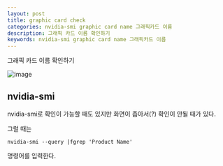 ```yaml
---
layout: post
title: graphic card check
categories: nvidia-smi graphic card name 그래픽카드 이름
description: 그래픽 카드 이름 확인하기
keywords: nvidia-smi graphic card name 그래픽카드 이름
---
```


그래픽 카드 이름 확인하기

![image](https://github.com/user-attachments/assets/2992c0c7-9a97-41f3-93cb-2c2d9894ef79)

## nvidia-smi

nvidia-smi로 확인이 가능할 때도 있지만
화면이 좁아서(?) 확인이 안될 때가 있다.

그럴 때는

~~~
nvidia-smi --query |fgrep 'Product Name'
~~~
명령어를 입력한다.